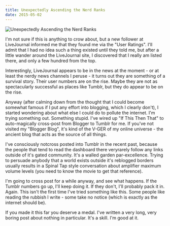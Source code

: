 ```yaml
---
title: Unexpectedly Ascending the Nerd Ranks
date: 2015-05-02
---
```


![Unexpectedly Ascending the Nerd Ranks](https://source.unsplash.com/0gkw_9fy0eQ/1600x900)

I'm not sure if this is anything to crow about, but a new follower at LiveJournal informed me that they found me via the "User Ratings". I'll admit that I had no idea such a thing existed until they told me, but after a little wander around the LiveJournal site, I discovered that I really am listed there, and only a few hundred from the top.

Interestingly, LiveJournal appears to be in the news at the moment - or at least the nerdy news channels I peruse - it turns out they are something of a survival story. Their user numbers are on the rise. Maybe they are not as spectacularly successful as places like Tumblr, but they do appear to be on the rise.

Anyway (after calming down from the thought that I could become somewhat famous if I put any effort into blogging, which I clearly don't), I started wondering about what else I could do to pollute the internet. I'm trying something out. Something stupid. I've wired up "If This Then That" to auto-magically cross-post from Blogger to Tumblr for me. If you've not visited my "Blogger Blog", it's kind of the V-GER of my online universe - the ancient blog that acts as the source of all things.

I've consciously notcross posted into Tumblr in the recent past, because the people that tend to read the dashboard there veryrarely follow any links outside of it's gated community. It's a walled garden par-excellence. Trying to persuade anybody that a world exists outside it's reblogged borders usually results in a Spinal Tap style conversation about amplifier maximum volume levels (you need to know the movie to get that reference).

I'm going to cross post for a while anyway, and see what happens. If the Tumblr numbers go up, I'll keep doing it. If they don't, I'll probably pack it in. Again. This isn't the first time I've tried something like this. Some people like reading the rubbish I write - some take no notice (which is exactly as the internet should be).

If you made it this far you deserve a medal. I've written a very long, very boring post about nothing in particular. It's a skill. I'm good at it.